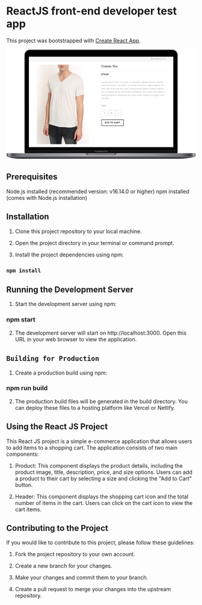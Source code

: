 # ReactJS front-end developer test app

This project was bootstrapped with [Create React App](https://github.com/facebook/create-react-app).

![alt text](https://github.com/yusoph-dev/frontend-developer-test/blob/main/public/laptop-ui.png?raw=true)

## Prerequisites

Node.js installed (recommended version: v16.14.0 or higher)
npm installed (comes with Node.js installation)

## Installation

1. Clone this project repository to your local machine.

2. Open the project directory in your terminal or command prompt.

3. Install the project dependencies using npm:

### `npm install`

## Running the Development Server

1. Start the development server using npm:

### npm start

2. The development server will start on http://localhost:3000. Open this URL in your web browser to view the application.

## `Building for Production`

1. Create a production build using npm:

### npm run build

2. The production build files will be generated in the build directory. You can deploy these files to a hosting platform like Vercel or Netlify.

## Using the React JS Project

This React JS project is a simple e-commerce application that allows users to add items to a shopping cart. The application consists of two main components:

1. Product: This component displays the product details, including the product image, title, description, price, and size options. Users can add a product to their cart by selecting a size and clicking the "Add to Cart" button.

2. Header: This component displays the shopping cart icon and the total number of items in the cart. Users can click on the cart icon to view the cart items.

## Contributing to the Project

If you would like to contribute to this project, please follow these guidelines:

1. Fork the project repository to your own account.

2. Create a new branch for your changes.

3. Make your changes and commit them to your branch.

4. Create a pull request to merge your changes into the upstream repository.
